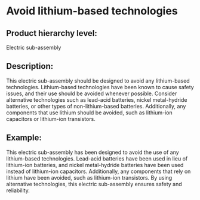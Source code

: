 # Avoid lithium-based technologies

## Product hierarchy level:
Electric sub-assembly

## Description:
This electric sub-assembly should be designed to avoid any lithium-based technologies. Lithium-based technologies have been known to cause safety issues, and their use should be avoided whenever possible. Consider alternative technologies such as lead-acid batteries, nickel metal-hydride batteries, or other types of non-lithium-based batteries. Additionally, any components that use lithium should be avoided, such as lithium-ion capacitors or lithium-ion transistors.

## Example:
This electric sub-assembly has been designed to avoid the use of any lithium-based technologies. Lead-acid batteries have been used in lieu of lithium-ion batteries, and nickel metal-hydride batteries have been used instead of lithium-ion capacitors. Additionally, any components that rely on lithium have been avoided, such as lithium-ion transistors. By using alternative technologies, this electric sub-assembly ensures safety and reliability.
